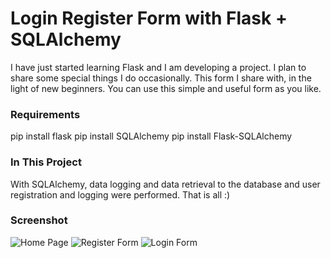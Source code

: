 
# Login Register Form with Flask + SQLAlchemy


I have just started learning Flask and I am developing a project. I plan to share some special things I do occasionally. This form I share with, in the light of new beginners. You can use this simple and useful form as you like.

### Requirements
pip install flask
pip install SQLAlchemy
pip install Flask-SQLAlchemy



### In This Project

With SQLAlchemy, data logging and data retrieval to the database and user registration and logging were performed. That is all :)

### Screenshot
![Home Page](https://github.com/Berat/flask-login-register-form/blob/master/ss/1.png?raw=true)
![Register Form](https://github.com/Berat/flask-login-register-form/blob/master/ss/2.png?raw=true)
![Login Form](https://github.com/Berat/flask-login-register-form/blob/master/ss/3.png?raw=true)
